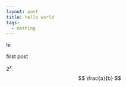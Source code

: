 ```yaml
---
layout: post
title: hello world
tags:
  - nothing
---
```

hi

first post

${ 2^{x} }$
$$ \frac{a}{b} $$